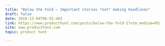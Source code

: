 ```yaml
---
title: "Below the Fold — Important stories *not* making headlines"
draft: false
date: 2019-12-04T06:55:48Z
link: https://www.producthunt.com/posts/below-the-fold-2?utm_medium=RSS&utm_source=hune
site: www.producthunt.com
topic: product hunt  

---
```

